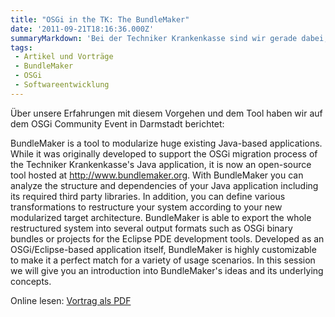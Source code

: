 ```yaml
---
title: "OSGi in the TK: The BundleMaker"
date: '2011-09-21T18:16:36.000Z'
summaryMarkdown: 'Bei der Techniker Krankenkasse sind wir gerade dabei, unsere Anwendung zu modularisieren und auf OSGi zu portieren. Da diese Modularisierung während der laufenden Weiterentwicklung erfolgen muss, haben wir ein Tool entwickelt, mit dem wir die Abhängigkeiten analysieren und an Hand von Regeln in neue Module transformieren können - den BundleMaker, der mittlerweile als Open-Source-Tool zur Verfügung steht.'
tags:
 - Artikel und Vorträge
 - BundleMaker
 - OSGi
 - Softwareentwicklung
---
```


Über unsere Erfahrungen mit diesem Vorgehen und dem Tool haben wir auf dem OSGi Community Event in Darmstadt berichtet:

BundleMaker is a tool to modularize huge existing Java-based applications. While it was originally developed to support the OSGi migration process of the Techniker Krankenkasse's Java application, it is now an open-source tool hosted at http://www.bundlemaker.org. With BundleMaker you can analyze the structure and dependencies of your Java application including its required third party libraries. In addition, you can define various transformations to restructure your system according to your new modularized target architecture. BundleMaker is able to export the whole restructured system into several output formats such as OSGi binary bundles or projects for the Eclipse PDE development tools. Developed as an OSGi/Eclipse-based application itself, BundleMaker is highly customizable to make it a perfect match for a variety of usage scenarios. In this session we will give you an introduction into BundleMaker's ideas and its underlying concepts.

Online lesen: [Vortrag als PDF](/uploads/Hartmann-Wuetherich-OSGi_In_The_TK.pdf)  
